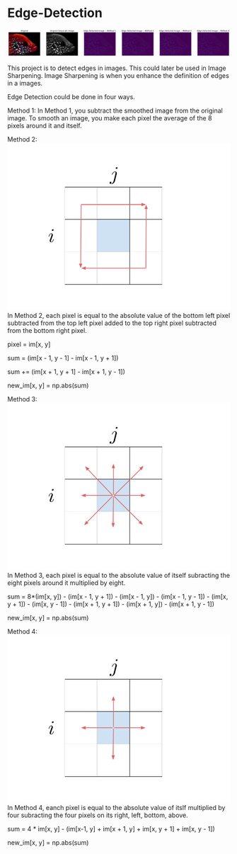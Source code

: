 # Edge-Detection

![](Edge-Detection-Examples.png)


This project is to detect edges in images. This could later be used in Image Sharpening. Image Sharpening is when you enhance the definition of edges in a images. 



Edge Detection could be done in four ways. 



Method 1:
In Method 1, you subtract the smoothed image from the original image. To smooth an image, you make each pixel the average of the 8 pixels around it and itself.



Method 2:
![](Method-2-Diagram.png)
In Method 2, each pixel is equal to the absolute value of the bottom left pixel subtracted from the top left pixel added to the top right pixel subtracted from the  bottom right pixel.

pixel = im[x, y]

sum = (im[x - 1, y - 1] - im[x - 1, y + 1])

sum += (im[x + 1, y + 1] - im[x + 1, y - 1])

new_im[x, y] = np.abs(sum)



Method 3:
![](Method-3-Diagram.png)
In Method 3, each pixel is equal to the absolute value of itself subracting the eight pixels around it multiplied by eight.

sum = 8*(im[x, y]) - (im[x - 1, y + 1]) - (im[x - 1, y]) - (im[x - 1, y - 1]) - (im[x, y + 1]) - (im[x, y - 1]) - (im[x + 1, y + 1]) - (im[x + 1, y]) - (im[x + 1, y - 1])

new_im[x, y] = np.abs(sum)



Method 4:
![](Method-4-Diagram.png)
In Method 4, eanch pixel is equal to the absolute value of itslf multiplied by four subracting the four pixels on its right, left, bottom, above.

sum = 4 * im[x, y] - (im[x-1, y] + im[x + 1, y] + im[x, y + 1] + im[x, y - 1])

new_im[x, y] = np.abs(sum)
